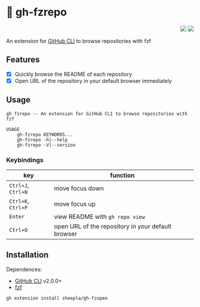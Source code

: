 # 🚀 gh-fzrepo

<div align="right">
    <img src="https://img.shields.io/static/v1?label=Language&message=Shell&color=blue&style=flat-square"/>
    <img src="https://img.shields.io/static/v1?label=License&message=MIT&color=blue&style=flat-square"/>
</div>

An extension for [GitHub CLI](https://github.com/cli/cli) to browse repositories with fzf

## Features

- [x] Quickly browse the README of each repository
- [x] Open URL of the repository in your default browser immediately

## Usage

```
gh fzrepo -- An extension for GitHub CLI to browse repositories with fzf

USAGE
    gh-fzrepo KEYWORDS...
    gh-fzrepo -h|--help
    gh-fzrepo -V|--version
```

### Keybindings

| key | function |
|-----|----------|
| `Ctrl+J`, `Ctrl+N` | move focus down |
| `Ctrl+K`, `Ctrl+P` | move focus up |
| `Enter` | view README with `gh repo view` |
| `Ctrl+O` | open URL of the repository in your default browser | 

## Installation

Dependences:

- [GitHub CLI](https://github.com/cli/cli) v2.0.0+
- [fzf](https://github.com/junegunn/fzf)

```bash
gh extension install sheepla/gh-fzopen
```
